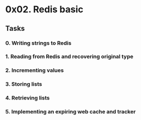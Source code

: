 # 0x02. Redis basic

## Tasks

### 0. Writing strings to Redis

### 1. Reading from Redis and recovering original type

### 2. Incrementing values

### 3. Storing lists

### 4. Retrieving lists

### 5. Implementing an expiring web cache and tracker
